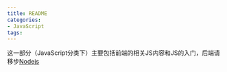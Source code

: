 ```yaml
---
title: README
categories:
- JavaScript
tags:
---
```


这一部分（JavaScript分类下）主要包括前端的相关JS内容和JS的入门，后端请移步[Nodejs](../Nodejs/README.md)